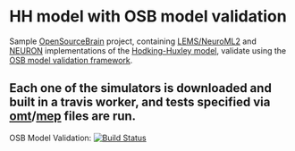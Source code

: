 HH model with OSB model validation
==========================================

Sample [OpenSourceBrain](http://www.opensourcebrain.org/) project, containing [LEMS/NeuroML2](http://www.neuroml.org/lems/) and [NEURON](http://www.neuron.yale.edu/neuron/) implementations of the [Hodking-Huxley model](en.wikipedia.org/wiki/Hodgkin–Huxley_model), validate using the [OSB model validation framework](https://github.com/borismarin/osb-testing-framework/). 

Each one of the simulators is downloaded and built in a travis worker, and tests specified via [omt](NEURON/hh.nrn.omt)/[mep](hh.mep) files are run. 
-------------------------------------------------------------------------------------------------------------------------------------

OSB Model Validation: [![Build Status](https://travis-ci.org/borismarin/hh-testing.svg)](https://travis-ci.org/borismarin/hh-testing)
